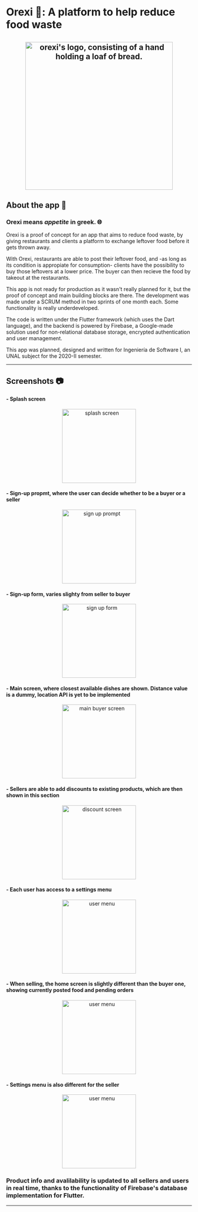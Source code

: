 # Orexi 🍞: A platform to help reduce food waste

## <div style="text-align:center"><img src="logo.png" align='center' alt="orexi's logo, consisting of a hand holding a loaf of bread." width="400"/></div>

## **About the app** 💬

### **Orexi means _appetite_ in greek.** 🌐

Orexi is a proof of concept for an app that aims to reduce food waste, by giving restaurants and clients a platform to exchange leftover food before it gets thrown away.

With Orexi, restaurants are able to post their leftover food, and -as long as its condition is appropiate for consumption- clients have the possibility to buy those leftovers at a lower price. The buyer can then recieve the food by takeout at the restaurants.

This app is not ready for production as it wasn't really planned for it, but the proof of concept and main building blocks are there. The development was made under a SCRUM method in two sprints of one month each. Some functionality is really underdeveloped.

The code is written under the Flutter framework (which uses the Dart language), and the backend is powered by Firebase, a Google-made solution used for non-relational database storage, encrypted authentication and user management.

This app was planned, designed and written for Ingeniería de Software I, an UNAL subject for the 2020-II semester.

---

## **Screenshots** 📷

#### - **Splash screen**

<div style="text-align:center"><img src="./screenshots/1.png" alt="splash screen" width="200"/></div>

#### - **Sign-up propmt, where the user can decide whether to be a buyer or a seller**

<div style="text-align:center"><img src="./screenshots/2.png" alt="sign up prompt" width="200"/></div>

#### - **Sign-up form, varies slighty from seller to buyer**

<div style="text-align:center"><img src="./screenshots/3.png" alt="sign up form" width="200"/></div>

#### - **Main screen, where closest available dishes are shown. Distance value is a dummy, location API is yet to be implemented**

<div style="text-align:center"><img src="./screenshots/4.png" alt="main buyer screen" width="200"/></div>

#### - **Sellers are able to add discounts to existing products, which are then shown in this section**

<div style="text-align:center"><img src="./screenshots/5.png" alt="discount screen" width="200"/></div>

#### - **Each user has access to a settings menu**

<div style="text-align:center"><img src="./screenshots/6.png" alt="user menu" width="200"/></div>

#### - **When selling, the home screen is slightly different than the buyer one, showing currently posted food and pending orders**

<div style="text-align:center"><img src="./screenshots/7.png" alt="user menu" width="200"/></div>

#### - **Settings menu is also different for the seller**

<div style="text-align:center"><img src="./screenshots/8.png" alt="user menu" width="200"/></div>

### **Product info and avalilability is updated to all sellers and users in real time, thanks to the functionality of Firebase's database implementation for Flutter.**

---
